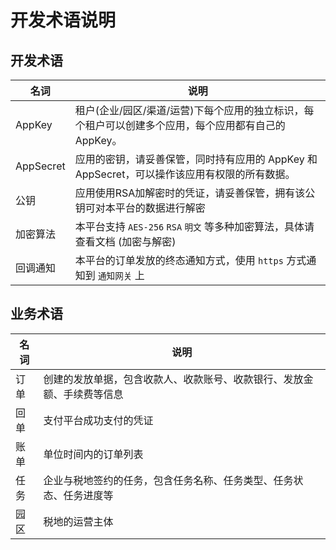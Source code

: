 # 开发术语说明

## 开发术语

| 名词      | 说明                                                                                                 |
| --------- | ---------------------------------------------------------------------------------------------------- |
| AppKey    | 租户(企业/园区/渠道/运营)下每个应用的独立标识，每个租户可以创建多个应用，每个应用都有自己的 AppKey。 |
| AppSecret | 应用的密钥，请妥善保管，同时持有应用的 AppKey 和 AppSecret，可以操作该应用有权限的所有数据。         |
| 公钥      | 应用使用RSA加解密时的凭证，请妥善保管，拥有该公钥可对本平台的数据进行解密                            |
| 加密算法  | 本平台支持 `AES-256` `RSA` `明文` 等多种加密算法，具体请查看文档 (加密与解密)                        |
| 回调通知  | 本平台的订单发放的终态通知方式，使用 `https` 方式通知到 `通知网关` 上                                |



## 业务术语


| 名词 | 说明                                                                   |
| ---- | ---------------------------------------------------------------------- |
| 订单 | 创建的发放单据，包含收款人、收款账号、收款银行、发放金额、手续费等信息 |
| 回单 | 支付平台成功支付的凭证                                                 |
| 账单 | 单位时间内的订单列表                                                   |
| 任务 | 企业与税地签约的任务，包含任务名称、任务类型、任务状态、任务进度等     |
| 园区 | 税地的运营主体                                                         |